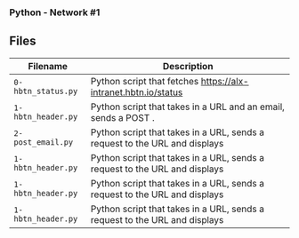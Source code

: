 ### 
### Python - Network #1
###

## Files
| Filename | Description |
| -------- | ----------- |
| `0-hbtn_status.py` | Python script that fetches https://alx-intranet.hbtn.io/status|
| `1-hbtn_header.py` | Python script that takes in a URL and an email, sends a POST .|
| `2-post_email.py` |  Python script that takes in a URL, sends a request to the URL and displays|
| `1-hbtn_header.py` |  Python script that takes in a URL, sends a request to the URL and displays|
| `1-hbtn_header.py` |  Python script that takes in a URL, sends a request to the URL and displays|
| `1-hbtn_header.py` |  Python script that takes in a URL, sends a request to the URL and displays|